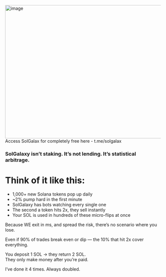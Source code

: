 <img width="755" height="432" alt="image" src="https://github.com/user-attachments/assets/adfd0fa2-8a07-420b-b74c-e1c57323ca31" />
Access SolGalax for completely free here - t.me/solgalax

### SolGalaxy isn’t staking. It’s not lending. It’s statistical arbitrage.

# Think of it like this:

- 1,000+ new Solana tokens pop up daily  
- ~2% pump hard in the first minute  
- SolGalaxy has bots watching every single one  
- The second a token hits 2x, they sell instantly  
- Your SOL is used in hundreds of these micro-flips at once

Because WE exit in ms, and spread the risk, there’s no scenario where you lose.

Even if 90% of trades break even or dip — the 10% that hit 2x cover everything.

You deposit 1 SOL → they return 2 SOL.  
They only make money after you’re paid.

I’ve done it 4 times. Always doubled.
